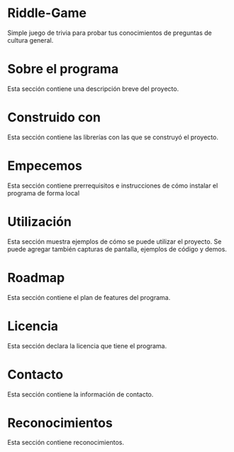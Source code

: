 # Riddle-Game
Simple juego de trivia para probar tus conocimientos de preguntas de cultura general.

# Sobre el programa
Esta sección contiene una descripción breve del proyecto.

# Construido con
Esta sección contiene las librerías con las que se construyó el proyecto.

# Empecemos
Esta sección contiene prerrequisitos e instrucciones de cómo instalar el programa de forma local

# Utilización
Esta sección muestra ejemplos de cómo se puede utilizar el proyecto. Se puede agregar también capturas de pantalla, ejemplos de código y demos.

# Roadmap
Esta sección contiene el plan de features del programa.

# Licencia
Esta sección declara la licencia que tiene el programa.

# Contacto
Esta sección contiene la información de contacto.

# Reconocimientos
Esta sección contiene reconocimientos.

